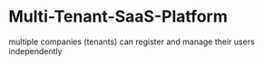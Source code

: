 # Multi-Tenant-SaaS-Platform
multiple companies (tenants) can register and manage their users independently
